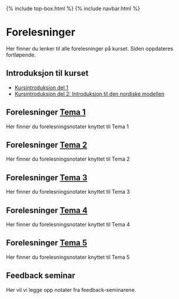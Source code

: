 {% include top-box.html %} <!-- Kode for å inkludere boksen på toppen av siden. Se _config.yml for å gjøre endringer. -->
{% include navbar.html %} <!-- Kode for navigasjonsmeny. Se navbar.html for å gjøre endringer. -->
<!-- Gjør endringer under her -->

# Forelesninger
Her finner du lenker til alle forelesninger på kurset. Siden oppdateres fortløpende.

## Introduksjon til kurset
* [Kursintroduksjon del 1](https://uit-sok-2008-h23.github.io/assets/F0_kursintro_1_sok_2008_h23.pdf)
* [Kursintroduksjon del 2: Introduksjon til den nordiske modellen](https://htmlpreview.github.io/?https://github.com/uit-sok-2008-h23/uit-sok-2008-h23.github.io/blob/main/assets/Introduksjon_studenter_2023.html)

## Forelesninger [Tema 1](temaer.md#tema1)<a name="f_t1"></a>
Her finner du forelesningsnotater knyttet til Tema 1

## Forelesninger [Tema 2](temaer.md#tema2)<a name="f_t2"></a>
Her finner du forelesningsnotater knyttet til Tema 2

## Forelesninger [Tema 3](temaer.md#tema3)<a name="f_t3"></a>
Her finner du forelesningsnotater knyttet til Tema 3


## Forelesninger [Tema 4](temaer.md#tema4)<a name="f_t4"></a>
Her finner du forelesningsnotater knyttet til Tema 4


## Forelesninger [Tema 5](temaer.md#tema5)<a name="f_t5"></a>
Her finner du forelesningsnotater knyttet til Tema 5

## Feedback seminar
Her vil vi legge opp notater fra feedback-seminarene.
